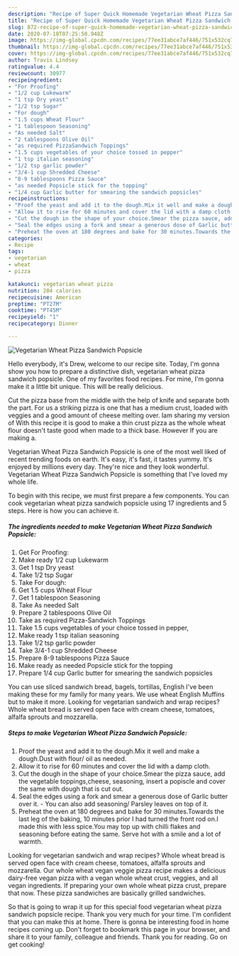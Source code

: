 ```yaml
---
description: "Recipe of Super Quick Homemade Vegetarian Wheat Pizza Sandwich Popsicle"
title: "Recipe of Super Quick Homemade Vegetarian Wheat Pizza Sandwich Popsicle"
slug: 872-recipe-of-super-quick-homemade-vegetarian-wheat-pizza-sandwich-popsicle
date: 2020-07-18T07:25:50.948Z
image: https://img-global.cpcdn.com/recipes/77ee31abce7af446/751x532cq70/vegetarian-wheat-pizza-sandwich-popsicle-recipe-main-photo.jpg
thumbnail: https://img-global.cpcdn.com/recipes/77ee31abce7af446/751x532cq70/vegetarian-wheat-pizza-sandwich-popsicle-recipe-main-photo.jpg
cover: https://img-global.cpcdn.com/recipes/77ee31abce7af446/751x532cq70/vegetarian-wheat-pizza-sandwich-popsicle-recipe-main-photo.jpg
author: Travis Lindsey
ratingvalue: 4.4
reviewcount: 30977
recipeingredient:
- "For Proofing"
- "1/2 cup Lukewarm"
- "1 tsp Dry yeast"
- "1/2 tsp Sugar"
- "For dough"
- "1.5 cups Wheat Flour"
- "1 tablespoon Seasoning"
- "As needed Salt"
- "2 tablespoons Olive Oil"
- "as required PizzaSandwich Toppings"
- "1.5 cups vegetables of your choice tossed in pepper"
- "1 tsp italian seasoning"
- "1/2 tsp garlic powder"
- "3/4-1 cup Shredded Cheese"
- "8-9 tablespoons Pizza Sauce"
- "as needed Popsicle stick for the topping"
- "1/4 cup Garlic butter for smearing the sandwich popsicles"
recipeinstructions:
- "Proof the yeast and add it to the dough.Mix it well and make a dough.Dust with flour/ oil as needed."
- "Allow it to rise for 60 minutes and cover the lid with a damp cloth."
- "Cut the dough in the shape of your choice.Smear the pizza sauce, add the vegetable toppings,cheese, seasoning, insert a popiscle and cover the same with dough that is cut out."
- "Seal the edges using a fork and smear a generous dose of Garlic butter over it. You can also add seasoning/ Parsley leaves on top of it."
- "Preheat the oven at 180 degrees and bake for 30 minutes.Towards the last leg of the baking, 10 minutes prior I had turned the front rod on.I made this with less spice.You may top up with chilli flakes and seasoning before eating the same. Serve hot with a smile and a lot of warmth."
categories:
- Recipe
tags:
- vegetarian
- wheat
- pizza

katakunci: vegetarian wheat pizza 
nutrition: 204 calories
recipecuisine: American
preptime: "PT27M"
cooktime: "PT45M"
recipeyield: "1"
recipecategory: Dinner

---
```



![Vegetarian Wheat Pizza Sandwich Popsicle](https://img-global.cpcdn.com/recipes/77ee31abce7af446/751x532cq70/vegetarian-wheat-pizza-sandwich-popsicle-recipe-main-photo.jpg)

Hello everybody, it's Drew, welcome to our recipe site. Today, I'm gonna show you how to prepare a distinctive dish, vegetarian wheat pizza sandwich popsicle. One of my favorites food recipes. For mine, I'm gonna make it a little bit unique. This will be really delicious.

Cut the pizza base from the middle with the help of knife and separate both the part. For us a striking pizza is one that has a medium crust, loaded with veggies and a good amount of cheese melting over. Iam sharing my version of With this recipe it is good to make a thin crust pizza as the whole wheat flour doesn&#39;t taste good when made to a thick base. However If you are making a.

Vegetarian Wheat Pizza Sandwich Popsicle is one of the most well liked of recent trending foods on earth. It's easy, it's fast, it tastes yummy. It's enjoyed by millions every day. They're nice and they look wonderful. Vegetarian Wheat Pizza Sandwich Popsicle is something that I've loved my whole life.


To begin with this recipe, we must first prepare a few components. You can cook vegetarian wheat pizza sandwich popsicle using 17 ingredients and 5 steps. Here is how you can achieve it.

<!--inarticleads1-->

##### The ingredients needed to make Vegetarian Wheat Pizza Sandwich Popsicle:

1. Get For Proofing:
1. Make ready 1/2 cup Lukewarm
1. Get 1 tsp Dry yeast
1. Take 1/2 tsp Sugar
1. Take For dough:
1. Get 1.5 cups Wheat Flour
1. Get 1 tablespoon Seasoning
1. Take As needed Salt
1. Prepare 2 tablespoons Olive Oil
1. Take as required Pizza-Sandwich Toppings
1. Take 1.5 cups vegetables of your choice tossed in pepper,
1. Make ready 1 tsp italian seasoning
1. Take 1/2 tsp garlic powder
1. Take 3/4-1 cup Shredded Cheese
1. Prepare 8-9 tablespoons Pizza Sauce
1. Make ready as needed Popsicle stick for the topping
1. Prepare 1/4 cup Garlic butter for smearing the sandwich popsicles


You can use sliced sandwich bread, bagels, tortillas, English I&#39;ve been making these for my family for many years. We use wheat English Muffins but to make it more. Looking for vegetarian sandwich and wrap recipes? Whole wheat bread is served open face with cream cheese, tomatoes, alfalfa sprouts and mozzarella. 

<!--inarticleads2-->

##### Steps to make Vegetarian Wheat Pizza Sandwich Popsicle:

1. Proof the yeast and add it to the dough.Mix it well and make a dough.Dust with flour/ oil as needed.
1. Allow it to rise for 60 minutes and cover the lid with a damp cloth.
1. Cut the dough in the shape of your choice.Smear the pizza sauce, add the vegetable toppings,cheese, seasoning, insert a popiscle and cover the same with dough that is cut out.
1. Seal the edges using a fork and smear a generous dose of Garlic butter over it. - You can also add seasoning/ Parsley leaves on top of it.
1. Preheat the oven at 180 degrees and bake for 30 minutes.Towards the last leg of the baking, 10 minutes prior I had turned the front rod on.I made this with less spice.You may top up with chilli flakes and seasoning before eating the same. Serve hot with a smile and a lot of warmth.


Looking for vegetarian sandwich and wrap recipes? Whole wheat bread is served open face with cream cheese, tomatoes, alfalfa sprouts and mozzarella. Our whole wheat vegan veggie pizza recipe makes a delicious dairy-free vegan pizza with a vegan whole wheat crust, veggies, and all vegan ingredients. If preparing your own whole wheat pizza crust, prepare that now. These pizza sandwiches are basically grilled sandwiches. 

So that is going to wrap it up for this special food vegetarian wheat pizza sandwich popsicle recipe. Thank you very much for your time. I'm confident that you can make this at home. There is gonna be interesting food in home recipes coming up. Don't forget to bookmark this page in your browser, and share it to your family, colleague and friends. Thank you for reading. Go on get cooking!
